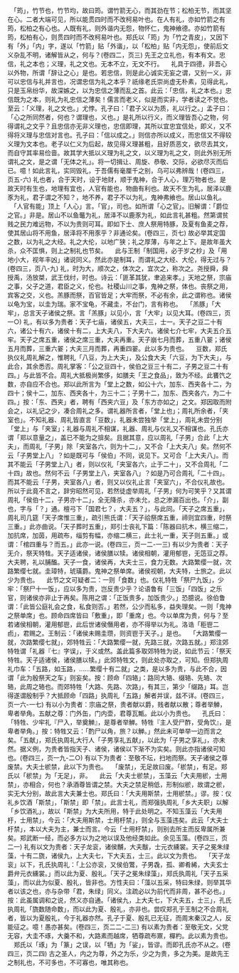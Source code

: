 <!-- { "loadSidebar": true } -->
　「筠」，竹节也，竹节均，故曰筠。谓竹箭无心，而其劲在节；松柏无节，而其坚在心。二者大端可见，所以能贯四时而不改柯易叶也。在人有礼，亦如竹箭之有筠，松柏之有心也。人既有礼，则外谐内无怨，物怀仁，鬼神飨德。亦如竹箭有筠，松柏有心，则贯四时而不改柯易叶也。郑氏以「筠」为「竹之青皮」，又因下有「外」「内」字，遂以「竹箭」贴「外谐」，以「松柏」贴「内无怨」，使前后文义杂乱不明，诸解皆从之，何与？(卷四二，页三)
先王之立礼也，有本有文。忠信，礼之本也；义理，礼之文也。无本不立，无文不行。
　礼具于四德，非吾心以外物，所谓「辞让之心」是也。若忠信，则是此心诚实无妄之谓，又别一义，非可以忠信与礼并言也，况谓忠信为礼之本乎？祇缘老氏崇尚虚无朴素，见得此礼，只是玉帛纷华，故深嫉之，以为忠信之薄而乱之首。此云：「忠信，礼之本也。」忠信既为之本，则礼为礼忠信之薄矣！儒言而老义，似是而实非，学者读之不觉也。至云：「义理，礼之文也。」尤悖。孔子曰：「君子义以为质，礼以行之。」孟子曰：「心之所同然者，何也？谓理也，义也。」是礼所以行义，而义理皆吾心之物，何得谓礼之文乎？且忠信亦无非义理也，忠信即理，其所以宜忠宜信处，即义，又不得将义理与忠信对言也。孔子曰：「信以成之。」则信亦所以成义，而忠信又不得较义理为文本也。老子以仁义为后起，故见得义理甚粗，且好质恶文，欲尽去其文，而自守其率易俭啬。故其学大抵以义理为礼之文，以义理为礼之文，则此外别无所谓礼之文，是之谓「无体之礼」。将一切揖让、周旋、恭敬、交际，必欲尽灭而后已。噫！如此言礼，实同毁礼，于吾儒有毫厘千之别，乌可以弗辨哉！(卷四三，页五-六)
礼也者，合于天时，设于地财，顺于鬼神，合于人心，理万物者也。是故天时有生也，地理有宜也，人官有能也，物曲有利也。故天不生为礼，居泽以鹿豕为礼，君子谓之不知？，地不养，君子不以为礼，鬼神弗飨也。居山以鱼礼。
　「人官有能」顶上「人心」言。「官」，司也。如所谓「心之官」。旧解谓：「爵位之官。」非是。居山不以鱼虌为礼，居泽不以鹿豕为礼，如此言礼甚粗。然第谓贫贱之民力难远物，不以为贵则可耳。即如下士、庶人祭用特豚，及夏有鱼麦之荐，使其居山将不用鱼，居泽将不用豕乎？非通论矣。(卷四三，页七)
故必举其定国之数，以为礼之大经。礼之大伦，以地广狭；礼之厚薄，与年之上下。是故年虽大杀，众不匡惧，则上之制礼也节矣。
　此与王制「制国用，必于岁之杪」及「用地小大，视年丰凶」诸说同义。然此亦是制耳，而谓礼之大经、大伦，得无过与？(卷四三，页八-九)
礼，时为大，顺次之，体次之，宜次之，称次之。尧授舜，舜授禹，汤放桀，武王伐纣，时也。诗云：「匪革其犹，聿追来孝。」天地之祭，宗庙之事，父子之道，君臣之义，伦也。社稷山川之事，鬼神之祭，体也。丧祭之用，宾客之交，义也。羔豚而祭，百官皆足；大牢而祭，不必有余，此之谓称也。诸侯以龟为宝，以圭为瑞。家不宝龟，不藏圭，不台门，言有称也。
　「羔豚」「大牢」，总言天子诸侯之祭。言「羔豚」以见小，言「大牢」以见大耳。(卷四三，页一○)
礼，有以多为贵者：天子七庙，诸侯五，大夫三，士一。天子之豆二十有六，诸公十有六，诸侯十有二，上大夫八，下大夫六。诸侯七介七牢，大夫五介五牢。天子之席五重，诸侯之席三重，大夫再重。天子崩七月而葬，五重八翣；诸侯五月而葬，三重六翣；大夫三月而葬，再重四翣。此以多为贵也。
　豆数，郑氏执仪礼周礼解之，惟聘礼「八豆，为上大夫」，及公食大夫「六豆，为下大夫」，与此合，其余悉否。周礼掌客：「公之豆四十，侯伯之豆三十有二，子男之豆二十有四。」与此皆不合。周礼大抵极尚繁侈，如膳夫「王之食品」，致为不经。此饔饩之数，亦自应不合也。郑以此所言为「堂上之数，如公十六，加东、西夹各十二，为四十；侯十二，加东、西夹各十，为三十二；子男十二，加东、西夹各六，为二十四。」按：「东、西夹」者，聘有「西夹六豆」及「东方亦如之」之文。郑因取而附会之，以礼记之少，凑合周礼之多。谓礼器所言者，「堂上也」；周礼所余者，「夹室也」。不知礼器、周礼皆直言「豆数」，礼器未尝独举「堂上」，周礼未尝分别「堂上」与「夹室」；礼器与周礼不相谋，礼器、周礼与仪礼又不相谋也。孔氏亦谓「郑以意量之」，盖已不能为之揜矣。且据其意，应以周礼「子男」合此「上大夫」，而周礼「子男」除「夹室各六，则为十二」，又不合「上大夫八」矣。然何不云「子男堂上八」？如是既可与「侯伯」不同，说见下。又可合「上大夫八」。而其不能云「子男堂上八」者，则以仪礼「夹室各六，止于二十」，又不合周礼「二十四」故也。然何不云「子男堂上八，夹室各八」？如是乃可合周礼「二十四」。而其不能云「子男，夹室各八」者，则又以仪礼止言「夹室六」，不合仪礼故也。所以于此竟不言之，辞穷昭然可见，若然徒虚举周礼「子男」何为可笑乎？又其谓周礼「侯伯十二，子男亦十二」，全无降杀，亦未允，总之渗漏百出也。「介」，副也，字与「？」通。檀弓下「国君七？，大夫五？」，与此同。「天子之席五重」，周礼司几筵「天子席惟三重」，疏引熊氏谓：「天子祫祭席五重，禘则宜四重，时祭三重。」此亦曲说。「天子葬时五重」，郑引士丧礼下篇：「陈器曰抗木，横三缩二，加抗席，加茵，用疏布，缁剪有幅，亦缩二横三，此士礼一重，天子则五重。」或谓：「棺四重与？而五。」此亦一说。(卷四三，页一二-一三)
有以少为贵者：天子无介，祭天特牲。天子适诸侯，诸侯膳以犊。诸侯相朝，灌用郁鬯，无笾豆之荐。大夫聘，礼以脯醢。天子一食，诸侯再，大夫士三，食力无数。大路繁缨一就，次路繁缨七就。圭璋特，琥璜爵。鬼神之祭单席。诸侯视朝，大夫特，士旅之。此以少为贵也。
　此节之文可疑者二：一则「食数」也。仪礼特牲「祭尸九饭」，少牢：「祭尸十一饭」，应以多为贵，岂反贵少乎？论语鲁有「三饭」「四饭」之乐官，则诸侯亦非止于再矣。陈用之谓：「正饭贵多，加饭贵少。」恐臆说。徐伯鲁谓：「此皆公庭礼会之食，私食则否。」若然，公少而私多，益失理矣。一则「鬼神之祭单席」也。顾命四席皆曰「敷重」，即「重席」也。今以单席为贵，何与？至若诸侯相朝，灌用郁鬯，此后世诸侯僭用者，亦不得举以为礼。洛诰「秬鬯二卣」，君赐之。王制云：「诸侯未赐圭瓒，则资鬯于天子。」是也。
　「大路繁缨一就，次路繁缨七就」，郊特牲云：「大路繁缨一就，先路三就，次路五就。」郑注郊特牲谓「礼器『七』字误」，于义或然。盖此篇多取郊特牲为说，如此节云：「祭天特牲。天子适诸侯，诸侯膳以犊。」此郊特牲文，则此处亦取之，可知。但郑执周礼巾车：「五路，如玉路，......繁缨十有二就」之类，是以多为贵，与此不合，因谓「此为殷祭天之车」则妄矣。按：顾命「四辂」：路同大辂、缀辂、先辂、次辂，此周之辂也。而郊特牲「大路、先路、次路」，有其三，第少「缀路」耳。岂得遂谓殷制乎？大抵顾命「四路」执周礼「五路」解者并误，兹不详。(卷四三，页一六-一七)
有以小为贵者：宗庙之祭，贵者献以爵，贱者献以散；尊者举觯，卑者举角。五献之尊：门外缶，门内壶，君尊瓦甒。此以小为贵也。
　孔氏曰：「特牲、少牢礼『尸入，举奠觯』，是尊者举觯。特牲『主人受尸酢，受角饮』，是卑者举角。」按：特牲又云：「酌尸以角，旅？以觯。」然此未可单举一边而言之矣。「五献」，郑氏执周礼大行人「子男享礼五献」，以此为「子男之享礼」，亦未然。据义例，为贵者皆指天子、诸侯，诸侯以下渐不为实矣。则此亦指诸侯可知也。(卷四三，页一九-二○)
有以下为贵者：至敬不坛，扫地而祭。天子诸侯之尊废禁。大夫士棜禁，此以下为贵也。
　「废禁」，无足故曰废。「棜禁」，有足。郑氏以「棜禁」为「无足」，非。
　此云「大夫士棜禁」，玉藻云「大夫用棜，士用禁」，亦相合，何也？承酒尊皆谓之禁。大夫之禁足稍低，形制似棜，故谓之棜，实无大分别，故此言大夫兼士也。郑氏曰：「大夫用斯禁，士用棜禁。」谬。按：仪礼乡饮酒「斯禁」，「斯禁」即「禁」。此言士礼，而郑强执周礼「乡大夫职」以解「乡饮酒礼」，故以「斯禁」为大夫所用，特于此处明之。不知玉藻云「大夫用杅，士用禁」，今云：「大夫用斯禁，士用杅禁」，则全与玉藻违矣。此云「大夫士杅禁」，本以大夫为主，兼士而言。今云「士用杅禁」，则别去所主而反卑属所兼矣。郑武断一经，而必多方以为之地以误及他经类如此。余见玉藻。(卷四三，页二一)
礼有以文为贵者：天子龙衮，诸侯黼，大夫黻，士元衣纁裳。天子之冕朱绿藻，十有二旒，诸侯九，上大夫七，下大夫五，士三。此以文为贵也。
　「天子龙衮」以下，孔氏执周礼：「上公亦衮，又侯伯鷩，子男毳，孤、卿肴絺，大夫玄士爵弁元衣纁裳。」而以此为夏、殷礼。「天子之冕朱绿藻」，郑氏执周礼「天子五采藻」，而以此为似夏、殷礼，皆非也。方性夫曰：「藻以五采，特曰朱绿，则举其华者以该之也，亦与杂带「君，朱绿」同义。注疏必以为前代而非周，甚不必也。」按：此虽属调和之说，然义亦自通。「诸侯九，上大夫七，下大夫五，士三」，孔氏执周礼「旒数随命数」，而以此为夏、殷礼，亦非也。尝叹郑孔于王制之不合周礼者，皆以为夏殷礼，今于礼器亦然。孔子于夏、殷礼已无征，而周末秦汉之人，反能征之。噫！愚亦甚矣。(卷四三，页二二-二三)
有以素为贵者：至敬无文，父党无容，大圭不琢，大羹不和，大路素而越席，牺尊疏布鼏，樿杓。此以素为贵也。
　郑氏以「琢」为「篆」之误，以「牺」为「娑」，皆谬。而即孔氏亦不从之。(卷四三，页二四)
古之圣人，内之为尊，外之为乐，少之为贵，多之为美。是故先王之制礼也，不可多也，不可寡也，唯其称也。
